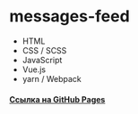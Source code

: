 # messages-feed

* HTML
* CSS / SCSS 
* JavaScript 
* Vue.js
* yarn / Webpack



#### [Ссылка на GitHub Pages](https://andreyluka.github.io/messages-feed/dist/)

